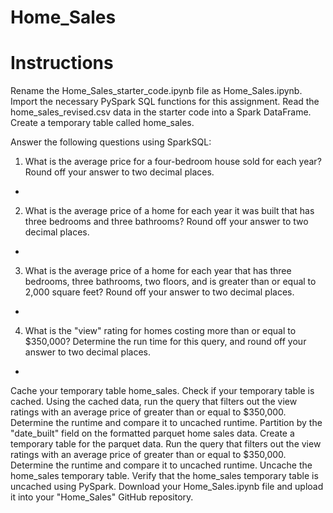 # Home_Sales

# Instructions
Rename the Home_Sales_starter_code.ipynb file as Home_Sales.ipynb.
Import the necessary PySpark SQL functions for this assignment.
Read the home_sales_revised.csv data in the starter code into a Spark DataFrame.
Create a temporary table called home_sales.

Answer the following questions using SparkSQL:
1. What is the average price for a four-bedroom house sold for each year? Round off your answer to two decimal places.
* 
2. What is the average price of a home for each year it was built that has three bedrooms and three bathrooms? Round off your answer to two decimal places.
* 
3. What is the average price of a home for each year that has three bedrooms, three bathrooms, two floors, and is greater than or equal to 2,000 square feet? Round off your answer to two decimal places.
* 
4. What is the "view" rating for homes costing more than or equal to $350,000? Determine the run time for this query, and round off your answer to two decimal places.
* 


Cache your temporary table home_sales.
Check if your temporary table is cached.
Using the cached data, run the query that filters out the view ratings with an average price of greater than or equal to $350,000. Determine the runtime and compare it to uncached runtime.
Partition by the "date_built" field on the formatted parquet home sales data.
Create a temporary table for the parquet data.
Run the query that filters out the view ratings with an average price of greater than or equal to $350,000. Determine the runtime and compare it to uncached runtime.
Uncache the home_sales temporary table.
Verify that the home_sales temporary table is uncached using PySpark.
Download your Home_Sales.ipynb file and upload it into your "Home_Sales" GitHub repository.
